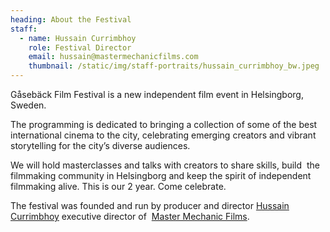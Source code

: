 ```yaml
---
heading: About the Festival
staff:
  - name: Hussain Currimbhoy
    role: Festival Director
    email: hussain@mastermechanicfilms.com
    thumbnail: /static/img/staff-portraits/hussain_currimbhoy_bw.jpeg
---
```

Gåsebäck Film Festival is a new independent film event in Helsingborg, Sweden. 

The programming is dedicated to bringing a collection of some of the best international cinema to the city, celebrating emerging creators and vibrant storytelling for the city’s diverse audiences.

We will hold masterclasses and talks with creators to share skills, build  the filmmaking community in Helsingborg and keep the spirit of independent filmmaking alive. This is our 2 year. Come celebrate.

The festival was founded and run by producer and director [Hussain Currimbhoy](https://hussain.studio/) executive director of 
[Master Mechanic Films](https://mastermechanicfilms.com/).